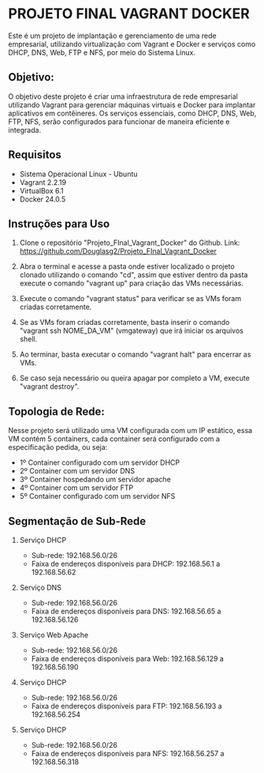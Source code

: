 # PROJETO FINAL VAGRANT DOCKER

Este é um projeto de implantação e gerenciamento de uma rede empresarial, utilizando virtualização com Vagrant e Docker e serviços como DHCP, DNS, Web, FTP e NFS, por meio do Sistema Linux.

## Objetivo:

O objetivo deste projeto é criar uma infraestrutura de rede empresarial utilizando Vagrant para gerenciar máquinas virtuais e Docker para implantar aplicativos em contêineres. Os serviços essenciais, como DHCP, DNS, Web, FTP, NFS, serão configurados para funcionar de maneira eficiente e integrada.

## Requisitos

- Sistema Operacional Linux - Ubuntu
- Vagrant 2.2.19
- VirtualBox 6.1
- Docker 24.0.5

## Instruções para Uso

1. Clone o repositório "Projeto_FInal_Vagrant_Docker" do Github.
Link: https://github.com/Douglasg2/Projeto_FInal_Vagrant_Docker

2. Abra o terminal e acesse a pasta onde estiver localizado o projeto clonado utilizando o comando "cd", assim que estiver dentro da pasta execute o comando "vagrant up" para criação das VMs necessárias.

3. Execute o comando "vagrant status" para verificar se as VMs foram criadas corretamente.

4. Se as VMs foram criadas corretamente, basta inserir o comando "vagrant ssh NOME_DA_VM" (vmgateway) que irá iniciar os arquivos shell.

5. Ao terminar, basta executar o comando "vagrant halt" para encerrar as VMs. 

6. Se caso seja necessário ou queira apagar por completo a VM, execute "vagrant destroy".

## Topologia de Rede:

Nesse projeto será utilizado uma VM configurada com um IP estático, essa VM contém 5 containers, cada container será configurado com a especificação pedida, ou seja:

- 1º Container configurado com um servidor DHCP
- 2º Container com um servidor DNS
- 3º Container hospedando um servidor apache 
- 4º Container com um servidor FTP
- 5º Container configurado com um servidor NFS

## Segmentação de Sub-Rede

1. Serviço DHCP
    - Sub-rede: 192.168.56.0/26
    -   Faixa de endereços disponíveis para DHCP: 192.168.56.1 a 192.168.56.62

2. Serviço DNS
    - Sub-rede: 192.168.56.0/26
    - Faixa de endereços disponíveis para DNS: 192.168.56.65 a 192.168.56.126

3. Serviço Web Apache
    - Sub-rede: 192.168.56.0/26
    - Faixa de endereços disponíveis para Web: 192.168.56.129 a 192.168.56.190

4. Serviço DHCP
    - Sub-rede: 192.168.56.0/26
    - Faixa de endereços disponíveis para FTP: 192.168.56.193 a 192.168.56.254

5. Serviço DHCP
    - Sub-rede: 192.168.56.0/26
    - Faixa de endereços disponíveis para NFS: 192.168.56.257 a 192.168.56.318
